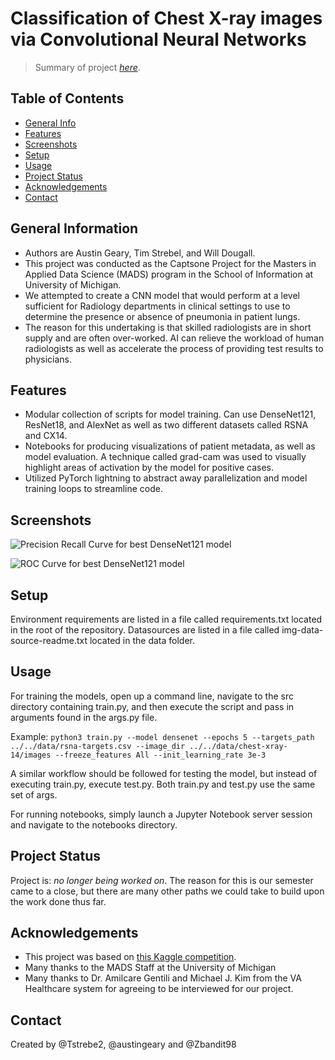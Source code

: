 # Classification of Chest X-ray images via Convolutional Neural Networks
> Summary of project [_here_](https://www.example.com). <!-- If you have the project hosted somewhere, include the link here. -->

## Table of Contents
* [General Info](#general-information)
* [Features](#features)
* [Screenshots](#screenshots)
* [Setup](#setup)
* [Usage](#usage)
* [Project Status](#project-status)
* [Acknowledgements](#acknowledgements)
* [Contact](#contact)
<!-- * [License](#license) -->


## General Information
- Authors are Austin Geary, Tim Strebel, and Will Dougall.
- This project was conducted as the Captsone Project for the Masters in Applied Data Science (MADS) program in the School of Information at University of Michigan.
- We attempted to create a CNN model that would perform at a level sufficient for Radiology departments in clinical settings to use to determine the presence or absence of pneumonia in patient lungs.
- The reason for this undertaking is that skilled radiologists are in short supply and are often over-worked. AI can relieve the workload of human radiologists as well as accelerate the process of providing test results to physicians.
<!-- You don't have to answer all the questions - just the ones relevant to your project. -->


## Features
- Modular collection of scripts for model training. Can use DenseNet121, ResNet18, and AlexNet as well as two different datasets called RSNA and CX14.
- Notebooks for producing visualizations of patient metadata, as well as model evaluation. A technique called grad-cam was used to visually highlight areas of activation by the model for positive cases.
- Utilized PyTorch lightning to abstract away parallelization and model training loops to streamline code.


## Screenshots
![Precision Recall Curve for best DenseNet121 model](https://raw.githubusercontent.com/Tstrebe2/umich-mads-capstone-project/main/figures/rsna-auprcs.png)
<!-- Show the Precision Recall curve for our best model. -->

![ROC Curve for best DenseNet121 model](https://raw.githubusercontent.com/Tstrebe2/umich-mads-capstone-project/main/figures/rsna-aurocs.png)
<!-- Show the ROC curve for our best model. -->

## Setup
Environment requirements are listed in a file called requirements.txt located in the root of the repository.
Datasources are listed in a file called img-data-source-readme.txt located in the data folder.

## Usage
For training the models, open up a command line, navigate to the src directory containing train.py, and then execute the script and pass in arguments found in the args.py file.

Example:
`python3 train.py --model densenet --epochs 5 --targets_path ../../data/rsna-targets.csv --image_dir ../../data/chest-xray-14/images --freeze_features All --init_learning_rate 3e-3`

A similar workflow should be followed for testing the model, but instead of executing train.py, execute test.py. Both train.py and test.py use the same set of args.

For running notebooks, simply launch a Jupyter Notebook server session and navigate to the notebooks directory.

## Project Status
Project is: _no longer being worked on_. The reason for this is our semester came to a close, but there are many other paths we could take to build upon the work done thus far.


## Acknowledgements
- This project was based on [this Kaggle competition](https://www.kaggle.com/competitions/rsna-pneumonia-detection-challenge/overview).
- Many thanks to the MADS Staff at the University of Michigan 
- Many thanks to Dr. Amilcare Gentili and Michael J. Kim from the VA Healthcare system for agreeing to be interviewed for our project.


## Contact
Created by @Tstrebe2, @austingeary and @Zbandit98


<!-- Optional -->
<!-- ## License -->
<!-- This project is open source and available under the [... License](). -->

<!-- You don't have to include all sections - just the one's relevant to your project -->
